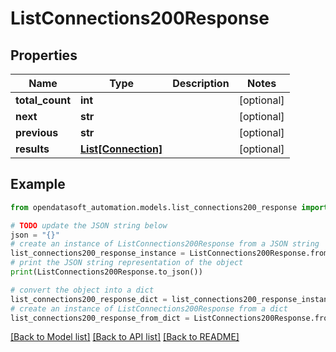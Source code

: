 # ListConnections200Response


## Properties

Name | Type | Description | Notes
------------ | ------------- | ------------- | -------------
**total_count** | **int** |  | [optional] 
**next** | **str** |  | [optional] 
**previous** | **str** |  | [optional] 
**results** | [**List[Connection]**](Connection.md) |  | [optional] 

## Example

```python
from opendatasoft_automation.models.list_connections200_response import ListConnections200Response

# TODO update the JSON string below
json = "{}"
# create an instance of ListConnections200Response from a JSON string
list_connections200_response_instance = ListConnections200Response.from_json(json)
# print the JSON string representation of the object
print(ListConnections200Response.to_json())

# convert the object into a dict
list_connections200_response_dict = list_connections200_response_instance.to_dict()
# create an instance of ListConnections200Response from a dict
list_connections200_response_from_dict = ListConnections200Response.from_dict(list_connections200_response_dict)
```
[[Back to Model list]](../README.md#documentation-for-models) [[Back to API list]](../README.md#documentation-for-api-endpoints) [[Back to README]](../README.md)


